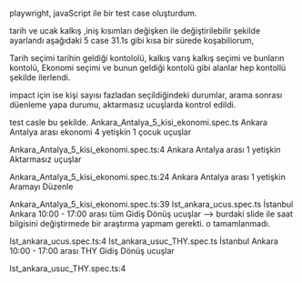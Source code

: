 playwright, javaScript ile bir test case oluşturdum.

tarih ve ucak kalkış ,iniş kısımları değişken ile değiştirilebilir şekilde ayarlandı aşağıdaki 5 case 31.1s gibi kısa bir sürede koşabiliorum,

Tarih seçimi tarihin geldiği kontololü, kalkış varış kalkış seçimi ve bunların kontolü, Ekonomi seçimi ve bunun geldiği kontolü gibi alanlar hep kontollü şekilde ilerlendi.

impact için ise kişi sayısı fazladan seçildiğindeki durumlar, arama sonrası düenleme yapa durumu, aktarmasız ucuşlarda kontrol edildi.

test casle bu şekilde.
Ankara_Antalya_5_kisi_ekonomi.spec.ts
Ankara Antalya arası ekonomi 4 yetişkin 1 çocuk uçuşlar
 
Ankara_Antalya_5_kisi_ekonomi.spec.ts:4
Ankara Antalya arası 1 yetişkin Aktarmasız uçuşlar
 
Ankara_Antalya_5_kisi_ekonomi.spec.ts:24
Ankara Antalya arası 1 yetişkin Aramayı Düzenle
 
Ankara_Antalya_5_kisi_ekonomi.spec.ts:39
Ist_ankara_ucus.spec.ts
İstanbul Ankara 10:00 - 17:00 arası tüm Gidiş Dönüş ucuşlar --> burdaki slide ile saat bilgisini değiştirmede bir araştırma yapmam gerekti. o tamamlanmadı.
 
Ist_ankara_ucus.spec.ts:4
Ist_ankara_usuc_THY.spec.ts
İstanbul Ankara 10:00 - 17:00 arası THY Gidiş Dönüş ucuşlar
 
Ist_ankara_usuc_THY.spec.ts:4
